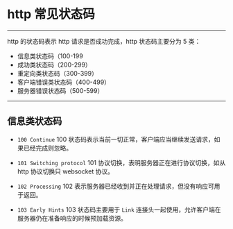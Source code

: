 # http 常见状态码

---

http 的状态码表示 http 请求是否成功完成，http 状态码主要分为 5 类：

- 信息类状态码（100-199
- 成功类状态码（200-299）
- 重定向类状态码（300-399）
- 客户端错误类状态码（400-499）
- 服务器错误状态码（500-599）

---

## 信息类状态码

- `100 Continue` 100 状态码表示当前一切正常，客户端应当继续发送请求，如果已经完成则忽略。

- `101 Switching protocol` 101 协议切换，表明服务器正在进行协议切换，如从 http 协议切换只 websocket 协议。

- `102 Processing` 102 表示服务器已经收到并正在处理请求，但没有响应可用于返回。

- `103 Early Hints` 103 状态码主要用于 `Link` 连接头一起使用，允许客户端在服务器仍在准备响应的时候预加载资源。
